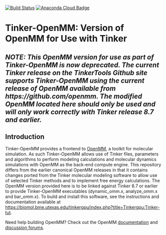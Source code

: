 [![Build Status](https://travis-ci.org/pandegroup/openmm.svg?branch=master)](https://travis-ci.org/pandegroup/openmm)
[![Anaconda Cloud Badge](https://anaconda.org/omnia/openmm/badges/downloads.svg)](https://anaconda.org/omnia/openmm)

# Tinker-OpenMM: Version of OpenMM for Use with Tinker

<H2><B><I>NOTE: This OpenMM version for use as part of Tinker-OpenMM is now deprecated. The current Tinker release on the TinkerTools Github site supports Tinker-OpenMM using the current release of OpenMM available from https://github.com/openmm. The modified OpenMM located here should only be used and will only work correctly with Tinker release 8.7 and earlier.</I></B></H2>

<H2><B>Introduction</B></H2>

Tinker-OpenMM provides a frontend to [OpenMM](http://openmm.org), a toolkit for molecular simulation. As such Tinker-OpenMM allows use of Tinker files, parameters and algorithms to perform modeling calculations and molecular dynamics simulations with OpenMM as the back-end compute engine. This repository differs from the earlier canonical OpenMM releases in that it contains changes ported from the Tinker molecular modeling software to allow use of selected Tinker methods and to implement free energy calculations. The OpenMM version provided here is to be linked against Tinker 8.7 or earlier to provide Tinker-OpenMM executables (dynamic_omm.x, analyze_omm.x and bar_omm.x). To build and install this software, see the instructions and documentation available at https://biomol.bme.utexas.edu/tinkergpu/index.php?title=Tinkergpu:Tinker-tut.

Need help building OpenMM? Check out the OpenMM [documentation](http://docs.openmm.org/) and [discussion forums](https://simtk.org/forums/viewforum.php?f=161).
